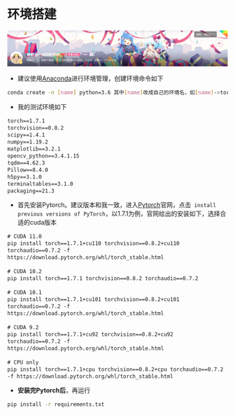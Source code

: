 环境搭建
===========================

[![BILIBILI](https://raw.githubusercontent.com/Fafa-DL/readme-data/main/Bilibili.png)](https://space.bilibili.com/46880349)

- 建议使用[Anaconda](https://www.anaconda.com/)进行环境管理，创建环境命令如下
```bash
conda create -n [name] python=3.6 其中[name]改成自己的环境名，如[name]->torch，conda create -n torch python=3.6
```
- 我的测试环境如下
```
torch==1.7.1
torchvision==0.8.2
scipy==1.4.1
numpy==1.19.2
matplotlib==3.2.1
opencv_python==3.4.1.15
tqdm==4.62.3
Pillow==8.4.0
h5py==3.1.0
terminaltables==3.1.0
packaging==21.3
```
- 首先安装Pytorch。建议版本和我一致，进入[Pytorch](https://pytorch.org/)官网，点击` install previous versions of PyTorch`，以1.7.1为例，官网给出的安装如下，选择合适的cuda版本
```
# CUDA 11.0
pip install torch==1.7.1+cu110 torchvision==0.8.2+cu110 torchaudio==0.7.2 -f https://download.pytorch.org/whl/torch_stable.html

# CUDA 10.2
pip install torch==1.7.1 torchvision==0.8.2 torchaudio==0.7.2

# CUDA 10.1
pip install torch==1.7.1+cu101 torchvision==0.8.2+cu101 torchaudio==0.7.2 -f https://download.pytorch.org/whl/torch_stable.html

# CUDA 9.2
pip install torch==1.7.1+cu92 torchvision==0.8.2+cu92 torchaudio==0.7.2 -f https://download.pytorch.org/whl/torch_stable.html

# CPU only
pip install torch==1.7.1+cpu torchvision==0.8.2+cpu torchaudio==0.7.2 -f https://download.pytorch.org/whl/torch_stable.html
```
- **安装完Pytorch后**，再运行
```bash
pip install -r requirements.txt
```